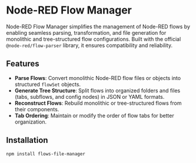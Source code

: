 # Node-RED Flow Manager

Node-RED Flow Manager simplifies the management of Node-RED flows by enabling seamless parsing, transformation, and file generation for monolithic and tree-structured flow configurations. Built with the official `@node-red/flow-parser` library, it ensures compatibility and reliability.

## Features

- **Parse Flows**: Convert monolithic Node-RED flow files or objects into structured `flowSet` objects.
- **Generate Tree Structure**: Split flows into organized folders and files (tabs, subflows, and config nodes) in JSON or YAML formats.
- **Reconstruct Flows**: Rebuild monolithic or tree-structured flows from their components.
- **Tab Ordering**: Maintain or modify the order of flow tabs for better organization.

## Installation

```bash
npm install flows-file-manager
```
